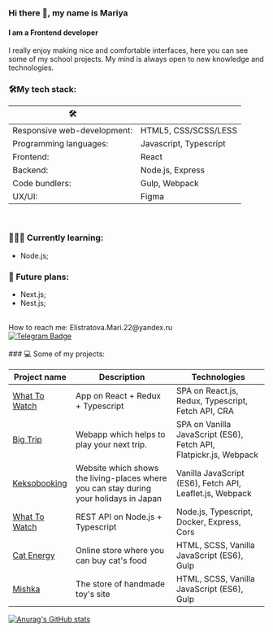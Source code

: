 ### Hi there 👋, my name is Mariya
#### I am a Frontend developer
I really enjoy making nice and comfortable interfaces, here you can see some of my school projects. My mind is always open to new knowledge and technologies.

### 🛠My tech stack:


|     🛠                          |                                    |
|---------------------------------|------------------------------------|
|   Responsive web-development:   | HTML5, CSS/SCSS/LESS               |
|   Programming languages:        | Javascript, Typescript             |
|   Frontend:                     | React                              |
|   Backend:                      | Node.js, Express                   |
|   Code bundlers:                | Gulp, Webpack                      |
|   UX/UI:                        | Figma                              |

</br>

### 👩🏻‍🎓 Currently learning:
- Node.js;

### 🚀 Future plans:
- Next.js;
- Nest.js;

</br>
How to reach me: Elistratova.Mari.22@yandex.ru
<br>
<a href="https://t.me/Elis2508">
    <img src="https://img.shields.io/badge/-telegram-0088cc?style=for-the-badge&logo=telegram&logoColor=white" alt="Telegram Badge">
 </a>
 <br>
 <br>
### 💻 Some of my projects:

| Project name        | Description          | Technologies  |
| ------------- | ------------- | ----- |
| [What To Watch](https://github.com/elistratovamaria/1756717-what-to-watch-11) | App on React + Redux + Typescript | SPA on React.js, Redux, Typescript, Fetch API, CRA |
| [Big Trip](https://github.com/elistratovamaria/1756717-big-trip-18) | Webapp which helps to play your next trip. | SPA on Vanilla JavaScript (ES6), Fetch API,  Flatpickr.js, Webpack |
| [Keksobooking](https://github.com/elistratovamaria/1756717-keksobooking-26) | Website which shows the living-places where you can stay during your holidays in Japan | Vanilla JavaScript (ES6), Fetch API, Leaflet.js, Webpack|
 [What To Watch](https://github.com/elistratovamaria/1756717-what-to-watch-3) | REST API on Node.js + Typescript | Node.js, Typescript, Docker, Express, Cors |
| [Cat Energy](https://github.com/elistratovamaria/1756717-cat-energy-27) | Online store where you can buy cat's food | HTML, SCSS, Vanilla JavaScript (ES6), Gulp |
| [Mishka](https://github.com/elistratovamaria/1756717-mishka-27) | The store of handmade toy's site | HTML, SCSS, Vanilla JavaScript (ES6), Gulp |
  
[![Anurag's GitHub stats](https://github-readme-stats.vercel.app/api?username=elistratovamaria)](https://github.com/anuraghazra/github-readme-stats) 
